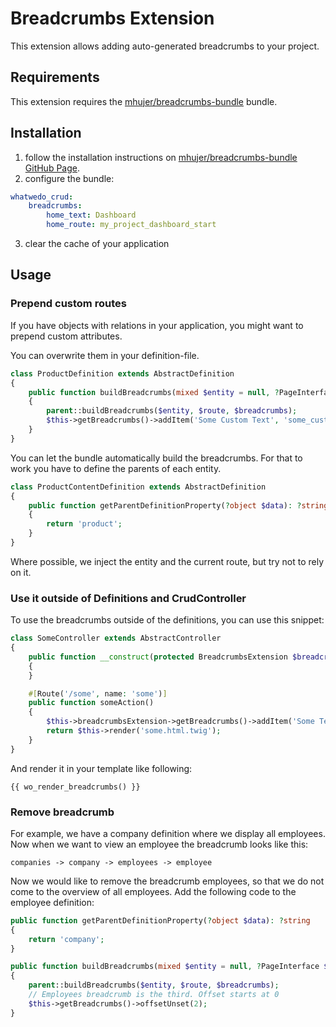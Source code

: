 # Breadcrumbs Extension

This extension allows adding auto-generated breadcrumbs to your project.

## Requirements
This extension requires the [mhujer/breadcrumbs-bundle](https://github.com/mhujer/BreadcrumbsBundle) bundle.

## Installation

1. follow the installation instructions on [mhujer/breadcrumbs-bundle GitHub Page](https://github.com/mhujer/BreadcrumbsBundle).
2. configure the bundle:
```yml
whatwedo_crud:
    breadcrumbs:
        home_text: Dashboard
        home_route: my_project_dashboard_start
```
3. clear the cache of your application

## Usage

### Prepend custom routes

If you have objects with relations in your application, you might want to prepend custom attributes.

You can overwrite them in your definition-file. 

```php
class ProductDefinition extends AbstractDefinition
{
    public function buildBreadcrumbs(mixed $entity = null, ?PageInterface $route = null, ?Breadcrumbs $breadcrumbs = null): void
    {
        parent::buildBreadcrumbs($entity, $route, $breadcrumbs);   
        $this->getBreadcrumbs()->addItem('Some Custom Text', 'some_custom_route');
    }
}
```

You can let the bundle automatically build the breadcrumbs. For that to work you have to define the parents of each entity.

```php 
class ProductContentDefinition extends AbstractDefinition
{
    public function getParentDefinitionProperty(?object $data): ?string
    {
        return 'product';
    }
}
```
Where possible, we inject the entity and the current route, but try not to rely on it.

### Use it outside of Definitions and CrudController

To use the breadcrumbs outside of the definitions, you can use this snippet:

```php
class SomeController extends AbstractController
{
    public function __construct(protected BreadcrumbsExtension $breadcrumbsExtension)
    {
    }

    #[Route('/some', name: 'some')]
    public function someAction()
    {
        $this->breadcrumbsExtension->getBreadcrumbs()->addItem('Some Text', 'some_route');
        return $this->render('some.html.twig');
    }
}
```

And render it in your template like following:

```twig
{{ wo_render_breadcrumbs() }}
```

### Remove breadcrumb
For example, we have a company definition where we display all employees. Now when we want to view an employee the breadcrumb looks like this:

`companies -> company -> employees -> employee`

Now we would like to remove the breadcrumb employees, so that we do not come to the overview of all employees. Add the following code to the employee definition:

```php
public function getParentDefinitionProperty(?object $data): ?string
{
    return 'company';
}

public function buildBreadcrumbs(mixed $entity = null, ?PageInterface $route = null, ?Breadcrumbs $breadcrumbs = null): void
{
    parent::buildBreadcrumbs($entity, $route, $breadcrumbs);
    // Employees breadcrumb is the third. Offset starts at 0
    $this->getBreadcrumbs()->offsetUnset(2);
}
```
